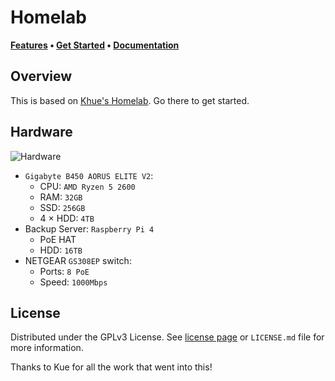 # Homelab

**[Features](#features) • [Get Started](#get-started) • [Documentation](https://homelab.khuedoan.com)**

## Overview

This is based on [Khue's Homelab](https://github.com/khuedoan/homelab). Go there to get started.

## Hardware

![Hardware](https://i.imgur.com/iOjrwyD.jpeg)

- `Gigabyte B450 AORUS ELITE V2`:
    - CPU: `AMD Ryzen 5 2600`
    - RAM: `32GB`
    - SSD: `256GB`
    - 4 × HDD: `4TB`
- Backup Server: `Raspberry Pi 4`
    - PoE HAT
    - HDD: `16TB`
- NETGEAR `GS308EP` switch:
    - Ports: `8 PoE`
    - Speed: `1000Mbps`

## License

Distributed under the GPLv3 License.
See [license page](https://homelab.khuedoan.com/reference/license) or `LICENSE.md` file for more information.

Thanks to Kue for all the work that went into this!